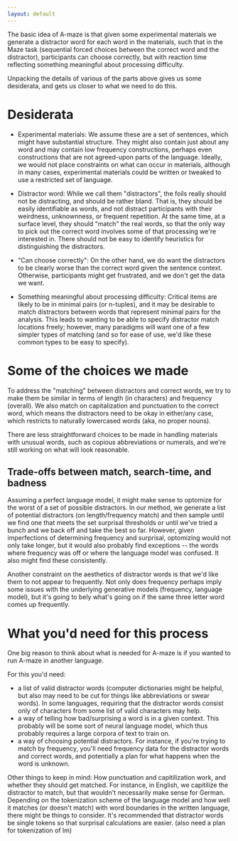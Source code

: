 ```yaml
---
layout: default
---
```


The basic idea of A-maze is that given some experimental materials we generate a distractor word for each word in the materials, such that in the Maze task (sequential forced choices between the correct word and the distractor), participants can choose correctly, but with reaction time reflecting something meaningful about processing difficulty. 

Unpacking the details of various of the parts above gives us some desiderata, and gets us closer to what we need to do this. 

# Desiderata
- Experimental materials: We assume these are a set of sentences, which might have substantial structure. They might also contain just about any word and may contain low frequency constructions, perhaps even constructions that are not agreed-upon parts of the language. Ideally, we would not place constraints on what can occur in materials, although in many cases, experimental materials could be written or tweaked to use a restricted set of language. 

- Distractor word: While we call them "distractors", the foils really should not be distracting, and should be rather bland. That is, they should be easily identifiable as words, and not distract participants with their weirdness, unknownness, or frequent repetition. At the same time, at a surface level, they should "match" the real words, so that the only way to pick out the correct word involves some of that processing we're interested in. There should not be easy to identify heuristics for distinguishing the distractors. 

- "Can choose correctly": On the other hand, we do want the distractors to be clearly worse than the correct word given the sentence context. Otherwise, participants might get frustrated, and we don't get the data we want. 

- Something meaningful about processing difficulty: Critical items are likely to be in minimal pairs (or n-tuples), and it may be desirable to match distractors between words that represent minimal pairs for the analysis. This leads to wanting to be able to specify distractor match locations freely; however, many paradigms will want one of a few simpler types of matching (and so for ease of use, we'd like these common types to be easy to specify). 

# Some of the choices we made

To address the "matching" between distractors and correct words, we try to make them be similar in terms of length (in characters) and frequency (overall). We also match on capitalization and punctuation to the correct word, which means the distractors need to be okay in either/any case, which restricts to naturally lowercased words (aka, no proper nouns). 

There are less straightforward choices to be made in handling materials with unusual words, such as copious abbreviations or numerals, and we're still working on what will look reasonable. 

## Trade-offs between match, search-time, and badness
Assuming a perfect language model, it might make sense to optomize for the worst of a set of possible distractors. In our method, we generate a list of potential distractors (on length/frequency match) and then sample until we find one that meets the set surprisal thresholds or until we've tried a bunch and we back off and take the best so far. However, given imperfections of determining frequency and surprisal, optomizing would not only take longer, but it would also probably find exceptions -- the words where frequency was off or where the language model was confused. It also might find these consistently. 

Another constraint on the aesthetics of distractor words is that we'd like them to not appear to frequently. Not only does frequency perhaps imply some issues with the underlying generative models (frequency, language model), but it's going to bely what's going on if the same three letter word comes up frequently. 



# What you'd need for this process
One big reason to think about what is needed for A-maze is if you wanted to run A-maze in another language.

For this you'd need:
- a list of valid distractor words (computer dictionaries might be helpful, but also may need to be cut for things like abbreviations or swear words). In some languages, requiring that the distractor words consist only of characters from some list of valid characters may help. 
- a way of telling how bad/surprising a word is in a given context. This probably will be some sort of neural language model, which thus probably requires a large corpora of text to train on. 
- a way of choosing potential distractors. For instance, if you're trying to match by frequency, you'll need frequency data for the distractor words and correct words, and potentially a plan for what happens when the word is unknown. 

Other things to keep in mind:
How punctuation and capitilization work, and whether they should get matched. For instance, in English, we capitilize the distractor to match, but that wouldn't necessarily make sense for German. 
Depending on the tokenization scheme of the language model and how well it matches (or doesn't match) with word boundaries in the written language, there might be things to consider. It's recommended that distractor words be single tokens so that surprisal calculations are easier. 
(also need a plan for tokenization of lm)



